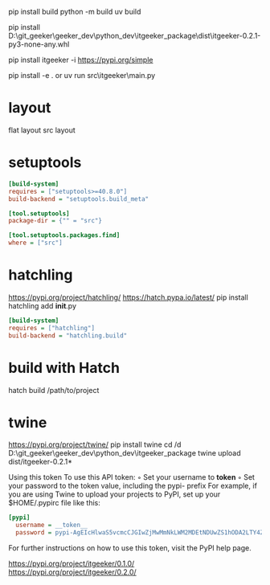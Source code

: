 pip install build
python -m build
uv build

pip install D:\git_geeker\geeker_dev\python_dev\itgeeker_package\dist\itgeeker-0.2.1-py3-none-any.whl

[//]: # (pip install itgeeker -i https://pypi.tuna.tsinghua.edu.cn/simple)
pip install itgeeker -i https://pypi.org/simple


pip install -e .
or
uv run src\itgeeker\main.py

# layout
flat layout
src layout

# setuptools
```ini
[build-system]
requires = ["setuptools>=40.8.0"]
build-backend = "setuptools.build_meta"

[tool.setuptools]
package-dir = {"" = "src"}

[tool.setuptools.packages.find]
where = ["src"]
```

# hatchling
https://pypi.org/project/hatchling/
https://hatch.pypa.io/latest/
pip install hatchling
add __init__.py
```ini
[build-system]
requires = ["hatchling"]
build-backend = "hatchling.build"
```


# build with Hatch
hatch build /path/to/project

# twine
https://pypi.org/project/twine/
pip install twine
cd /d D:\git_geeker\geeker_dev\python_dev\itgeeker_package
twine upload dist/itgeeker-0.2.1*

Using this token
To use this API token:
◦ Set your username to __token__
◦ Set your password to the token value, including the pypi- prefix
For example, if you are using Twine to upload your projects to PyPI, set up your $HOME/.pypirc file like this:
```ini
[pypi]
  username = __token__
  password = pypi-AgEIcHlwaS5vcmcCJGIwZjMwMmNkLWM2MDEtNDUwZS1hODA2LTY4ZWUwYWYwYWVjZAACKlszLCJmYzg2ODlkYy1lMmQxLTQxNzktYmU1Yi03MzAxNjQ0NTRhMDgiXQAABiDSPUjrGilLDdglnWmwV8-t6angme_6fkTDg8J_CMP5-Q
```
For further instructions on how to use this token, visit the PyPI help page.

https://pypi.org/project/itgeeker/0.1.0/
https://pypi.org/project/itgeeker/0.2.0/